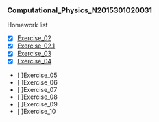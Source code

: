 ### Computational_Physics_N2015301020031
Homework list
- [X] [Exercise_02](http://note.youdao.com/noteshare?id=e2d119aab2686281585247af84bc7669)
- [X] [Exercise_02.1](http://note.youdao.com/noteshare?id=254cfd8533d3576b941c2c2e16b334d0)
- [X] [Exercise_03](http://note.youdao.com/noteshare?id=e933caf902d811029b8c285601fc3c05)
- [X] [Exercise_04](http://note.youdao.com/noteshare?id=c2f4551e6f1d95676a61793e94692011)
- [ ]Exercise_05
- [ ]Exercise_06
- [ ]Exercise_07
- [ ]Exercise_08
- [ ]Exercise_09
- [ ]Exercise_10
